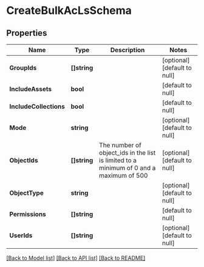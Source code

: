 # CreateBulkAcLsSchema

## Properties
Name | Type | Description | Notes
------------ | ------------- | ------------- | -------------
**GroupIds** | **[]string** |  | [optional] [default to null]
**IncludeAssets** | **bool** |  | [default to null]
**IncludeCollections** | **bool** |  | [default to null]
**Mode** | **string** |  | [optional] [default to null]
**ObjectIds** | **[]string** | The number of object_ids in the list is limited to a minimum of 0 and a maximum of 500 | [optional] [default to null]
**ObjectType** | **string** |  | [optional] [default to null]
**Permissions** | **[]string** |  | [default to null]
**UserIds** | **[]string** |  | [optional] [default to null]

[[Back to Model list]](../README.md#documentation-for-models) [[Back to API list]](../README.md#documentation-for-api-endpoints) [[Back to README]](../README.md)


